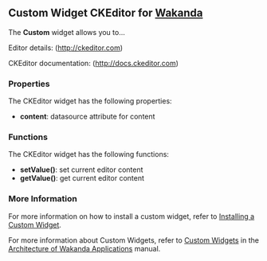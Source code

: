 ## Custom Widget CKEditor for [Wakanda](http://wakanda.org)
The __Custom__ widget allows you to...

Editor details: (http://ckeditor.com)

CKEditor documentation: (http://docs.ckeditor.com)

### Properties
The CKEditor widget has the following properties:

* __content__: datasource attribute for content

### Functions
The CKEditor widget has the following functions:

* __setValue()__: set current editor content
* __getValue()__: get current editor content

### More Information
For more information on how to install a custom widget, refer to [Installing a Custom Widget](http://doc.wakanda.org/WakandaStudio0/help/Title/en/page3869.html#1027761).

For more information about Custom Widgets, refer to [Custom Widgets](http://doc.wakanda.org/Wakanda0.v5/help/Title/en/page3863.html "Custom Widgets") in the [Architecture of Wakanda Applications](http://doc.wakanda.org/Wakanda0.v5/help/Title/en/page3844.html "Architecture of Wakanda Applications") manual.
